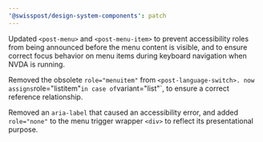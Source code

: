 ```yaml
---
'@swisspost/design-system-components': patch
---
```


Updated `<post-menu>` and `<post-menu-item>` to prevent accessibility roles from being announced before the menu content is visible, and to ensure correct focus behavior on menu items during keyboard navigation when NVDA is running.

Removed the obsolete `role="menuitem"` from `<post-language-switch>. `<post-language-option>` now assigns `role="listitem"` in case of `variant="list"`, to ensure a correct reference relationship.

Removed an `aria-label` that caused an accessibility error, and added `role="none"` to the menu trigger wrapper `<div>` to reflect its presentational purpose.
